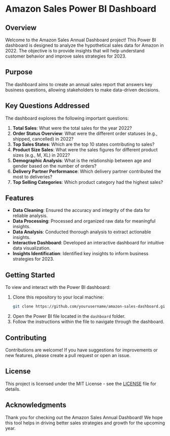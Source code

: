# Amazon Sales Power BI Dashboard

## Overview

Welcome to the Amazon Sales Annual Dashboard project! This Power BI dashboard is designed to analyze the hypothetical sales data for Amazon in 2022. The objective is to provide insights that will help understand customer behavior and improve sales strategies for 2023.

## Purpose

The dashboard aims to create an annual sales report that answers key business questions, allowing stakeholders to make data-driven decisions.

## Key Questions Addressed

The dashboard explores the following important questions:

1. **Total Sales**: What were the total sales for the year 2022?
2. **Order Status Overview**: What were the different order statuses (e.g., shipped, cancelled) in 2022?
3. **Top Sales States**: Which are the top 10 states contributing to sales?
4. **Product Size Sales**: What were the sales figures for different product sizes (e.g., M, XL) in 2022?
5. **Demographic Analysis**: What is the relationship between age and gender based on the number of orders?
6. **Delivery Partner Performance**: Which delivery partner contributed the most to deliveries?
7. **Top Selling Categories**: Which product category had the highest sales?

## Features

- **Data Cleaning**: Ensured the accuracy and integrity of the data for reliable analysis.
- **Data Processing**: Processed and organized raw data for meaningful insights.
- **Data Analysis**: Conducted thorough analysis to extract actionable insights.
- **Interactive Dashboard**: Developed an interactive dashboard for intuitive data visualization.
- **Insights Identification**: Identified key insights to inform business strategies for 2023.

## Getting Started

To view and interact with the Power BI dashboard:

1. Clone this repository to your local machine:
   ```bash
   git clone https://github.com/yourusername/amazon-sales-dashboard.git
   ```
2. Open the Power BI file located in the `dashboard` folder.
3. Follow the instructions within the file to navigate through the dashboard.

## Contributing

Contributions are welcome! If you have suggestions for improvements or new features, please create a pull request or open an issue.

## License

This project is licensed under the MIT License - see the [LICENSE](LICENSE) file for details.

## Acknowledgments

Thank you for checking out the Amazon Sales Annual Dashboard! We hope this tool helps in driving better sales strategies and growth for the upcoming year.
